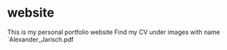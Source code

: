 # website
This is my personal portfolio website
Find my CV under images with name `Alexander_Jarisch.pdf
